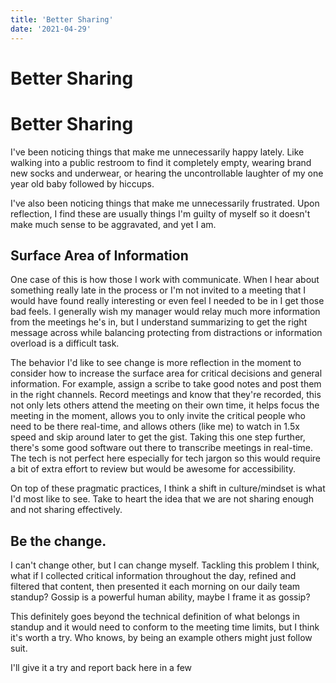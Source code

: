 ```yaml
---
title: 'Better Sharing'
date: '2021-04-29'
---
```


# Better Sharing


# Better Sharing

I've been noticing things that make me unnecessarily happy lately. Like walking into a public restroom to find it completely empty, wearing brand new socks and underwear, or hearing the uncontrollable laughter of my one year old baby followed by hiccups.

I've also been noticing things that make me unnecessarily frustrated. Upon reflection, I find these are usually things I'm guilty of myself so it doesn't make much sense to be aggravated, and yet I am.

## Surface Area of Information

One case of this is how those I work with communicate. When I hear about something really late in the process or I'm not invited to a meeting that I would have found really interesting or even feel I needed to be in I get those bad feels. I generally wish my manager would relay much more information from the meetings he's in, but I understand summarizing to get the right message across while balancing protecting from distractions or information overload is a difficult task.

The behavior I'd like to see change is more reflection in the moment to consider how to increase the surface area for critical decisions and general information. For example, assign a scribe to take good notes and post them in the right channels. Record meetings and know that they're recorded, this not only lets others attend the meeting on their own time, it helps focus the meeting in the moment, allows you to only invite the critical people who need to be there real-time, and allows others (like me) to watch in 1.5x speed and skip around later to get the gist. Taking this one step further, there's some good software out there to transcribe meetings in real-time. The tech is not perfect here especially for tech jargon so this would require a bit of extra effort to review but would be awesome for accessibility.

On top of these pragmatic practices, I think a shift in culture/mindset is what I'd most like to see. Take to heart the idea that we are not sharing enough and not sharing effectively.

## Be the change.

I can't change other, but I can change myself. Tackling this problem I think, what if I collected critical information throughout the day, refined and filtered that content, then presented it each morning on our daily team standup? Gossip is a powerful human ability, maybe I frame it as gossip?

This definitely goes beyond the technical definition of what belongs in standup and it would need to conform to the meeting time limits, but I think it's worth a try. Who knows, by being an example others might just follow suit.

I'll give it a try and report back here in a few